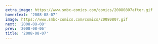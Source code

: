 ```yaml
---
extra_image: https://www.smbc-comics.com/comics/20080807after.gif
hovertext: '2008-08-07'
image: https://www.smbc-comics.com/comics/20080807.gif
next: '2008-08-08'
prev: '2008-08-06'
title: '2008-08-07'
---
```

